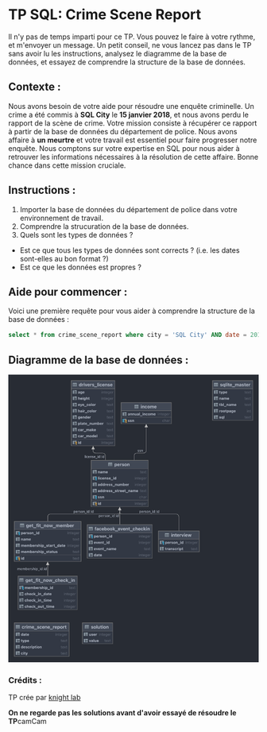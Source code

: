 # TP SQL: Crime Scene Report 

Il n'y pas de temps imparti pour ce TP. Vous pouvez le faire à votre rythme, et m'envoyer un message.
Un petit conseil, ne vous lancez pas dans le TP sans avoir lu les instructions, analysez le diagramme de la base de données, et essayez de comprendre la structure de la base de données.

## Contexte : 
Nous avons besoin de votre aide pour résoudre une enquête criminelle. Un crime a été commis à **SQL City** le **15 janvier 2018**, et nous avons perdu le rapport de la scène de crime. Votre mission consiste à récupérer ce rapport à partir de la base de données du département de police. Nous avons affaire à **un meurtre** et votre travail est essentiel pour faire progresser notre enquête. Nous comptons sur votre expertise en SQL pour nous aider à retrouver les informations nécessaires à la résolution de cette affaire. Bonne chance dans cette mission cruciale.

## Instructions :
1. Importer la base de données du département de police dans votre environnement de travail.
2. Comprendre la strucuration de la base de données.
3. Quels sont les types de données ? 
* Est ce que tous les types de données sont corrects ? (i.e. les dates sont-elles au bon format ?)
* Est ce que les données est propres ? 

## Aide pour commencer :
Voici une première requête pour vous aider à comprendre la structure de la base de données :
```sql
select * from crime_scene_report where city = 'SQL City' AND date = 20180115
```
## Diagramme de la base de données :

![ER](../images/crime_scene_report.png)

### Crédits :
TP crée par [knight lab](https://mystery.knightlab.com)

**On ne regarde pas les solutions avant d'avoir essayé de résoudre le TP**camCam
